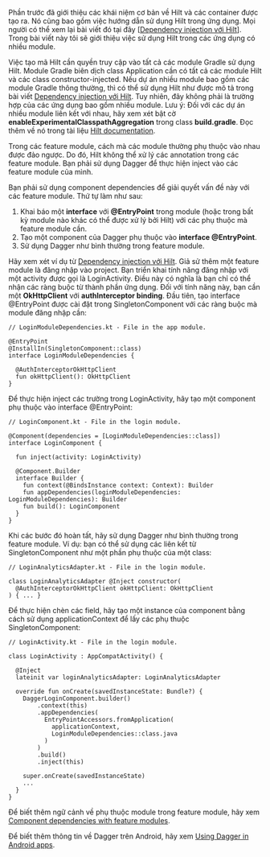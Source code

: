 Phần trước đã giới thiệu các khái niệm cơ bản về Hilt và các container được tạo ra. Nó cũng bao gồm việc hướng dẫn sử dụng Hilt trong ứng dụng. Mọi người có thể xem lại bài viết đó tại đây [[Dependency injection với Hilt](https://viblo.asia/p/dependency-injection-voi-hilt-63vKj9bR52R)]. Trong bài viết này tôi sẽ giới thiệu việc sử dụng Hilt trong các ứng dụng có nhiều module.

Việc tạo mã Hilt cần quyền truy cập vào tất cả các module Gradle sử dụng Hilt. Module Gradle biên dịch class Application cần có tất cả các module Hilt và các class constructor-injected. Nếu dự án nhiều module bao gồm các module Gradle thông thường, thì có thể sử dụng Hilt như được mô tả trong bài viết [Dependency injection với Hilt](https://viblo.asia/p/dependency-injection-voi-hilt-63vKj9bR52R). Tuy nhiên, đây không phải là trường hợp của các ứng dụng bao gồm nhiều module.
Lưu ý: Đối với các dự án nhiều module liên kết với nhau, hãy xem xét bật cờ **enableExperimentalClasspathAggregation** trong class **build.gradle**. Đọc thêm về nó trong tài liệu [Hilt documentation](https://dagger.dev/hilt/gradle-setup#classpath-aggregation).

Trong các feature module, cách mà các module thường phụ thuộc vào nhau được đảo ngược. Do đó, Hilt không thể xử lý các annotation trong các feature module. Bạn phải sử dụng Dagger để thực hiện inject vào các feature module của mình.

Bạn phải sử dụng component dependencies để giải quyết vấn đề này với các feature module. Thứ tự làm như sau:
1. Khai báo một **interface** với **@EntryPoint** trong module (hoặc trong bất kỳ module nào khác có thể được xử lý bởi Hilt) với các phụ thuộc mà feature module cần.
2. Tạo một component của Dagger phụ thuộc vào **interface @EntryPoint**.
3. Sử dụng Dagger như bình thường trong feature module.

Hãy xem xét ví dụ từ [Dependency injection với Hilt](https://viblo.asia/p/dependency-injection-voi-hilt-63vKj9bR52R). Giả sử thêm một feature module là đăng nhập vào project. Bạn triển khai tính năng đăng nhập với một activity được gọi là LoginActivity. Điều này có nghĩa là bạn chỉ có thể nhận các ràng buộc từ thành phần ứng dụng.
Đối với tính năng này, bạn cần một **OkHttpClient** với **authInterceptor binding**.
Đầu tiên, tạo interface @EntryPoint được cài đặt trong SingletonComponent với các ràng buộc mà module đăng nhập cần:
```
// LoginModuleDependencies.kt - File in the app module.

@EntryPoint
@InstallIn(SingletonComponent::class)
interface LoginModuleDependencies {

  @AuthInterceptorOkHttpClient
  fun okHttpClient(): OkHttpClient
}
```

Để thực hiện inject các trường trong LoginActivity, hãy tạo một component phụ thuộc vào interface @EntryPoint:
```
// LoginComponent.kt - File in the login module.

@Component(dependencies = [LoginModuleDependencies::class])
interface LoginComponent {

  fun inject(activity: LoginActivity)

  @Component.Builder
  interface Builder {
    fun context(@BindsInstance context: Context): Builder
    fun appDependencies(loginModuleDependencies: LoginModuleDependencies): Builder
    fun build(): LoginComponent
  }
}
```

Khi các bước đó hoàn tất, hãy sử dụng Dagger như bình thường trong feature module. Ví dụ: bạn có thể sử dụng các liên kết từ SingletonComponent như một phần phụ thuộc của một class:
```
// LoginAnalyticsAdapter.kt - File in the login module.

class LoginAnalyticsAdapter @Inject constructor(
  @AuthInterceptorOkHttpClient okHttpClient: OkHttpClient
) { ... }
```

Để thực hiện chèn các field, hãy tạo một instance của component bằng cách sử dụng applicationContext để lấy các phụ thuộc SingletonComponent:
```
// LoginActivity.kt - File in the login module.

class LoginActivity : AppCompatActivity() {

  @Inject
  lateinit var loginAnalyticsAdapter: LoginAnalyticsAdapter

  override fun onCreate(savedInstanceState: Bundle?) {
    DaggerLoginComponent.builder()
        .context(this)
        .appDependencies(
          EntryPointAccessors.fromApplication(
            applicationContext,
            LoginModuleDependencies::class.java
          )
        )
        .build()
        .inject(this)

    super.onCreate(savedInstanceState)
    ...
  }
}
```

Để biết thêm ngữ cảnh về phụ thuộc module trong feature module, hãy xem [Component dependencies with feature modules](https://developer.android.com/training/dependency-injection/dagger-multi-module#dagger-dfm).

Để biết thêm thông tin về Dagger trên Android, hãy xem [Using Dagger in Android apps](https://developer.android.com/training/dependency-injection/dagger-android).